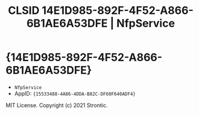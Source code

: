 ﻿---
title: "CLSID 14E1D985-892F-4F52-A866-6B1AE6A53DFE | NfpService"
excerpt: What is COM-Object CLSID 14E1D985-892F-4F52-A866-6B1AE6A53DFE?
---

# {14E1D985-892F-4F52-A866-6B1AE6A53DFE}

* `NfpService`
* AppID: `{15533488-4A86-4DDA-B82C-DF60F640ADF4}`

MIT License. Copyright (c) 2021 Strontic.


